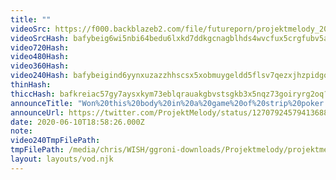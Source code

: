 ```yaml
---
title: ""
videoSrc: https://f000.backblazeb2.com/file/futureporn/projektmelody_2020-06-10_18-56-35.mkv
videoSrcHash: bafybeig6wi5nbi64bedu6lxkd7ddkgcnagblhds4wvcfux5crgfubv5avi?filename=projektmelody-chaturbate-20200610T185826Z-source.mp4
video720Hash: 
video480Hash: 
video360Hash: 
video240Hash: bafybeigind6yynxuzazzhhscsx5xobmuygeldd5flsv7qezxjhzpidgqty?filename=projektmelody-chaturbate-20200610T185826Z-240p.mp4
thinHash: 
thiccHash: bafkreiac57gy7aysxkym73eblqrauakgbvstsgkb3x5nqz73goiryrg2oq?filename=20200610T185826Z-thicc.jpg
announceTitle: "Won%20this%20body%20in%20a%20game%20of%20strip%20poker.%20%F0%9F%98%88%20Melware%20is%20back%21%21%21%20HERETIKS%20GLAD"
announceUrl: https://twitter.com/ProjektMelody/status/1270792457941368832
date: 2020-06-10T18:58:26.000Z
note: 
video240TmpFilePath: 
tmpFilePath: /media/chris/WISH/ggroni-downloads/Projektmelody/projektmelody_2020-06-10_18-56-35.mkv
layout: layouts/vod.njk
---
```

